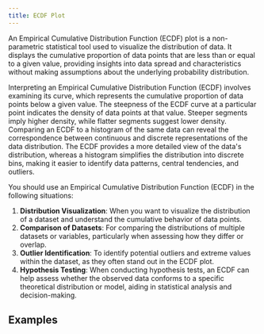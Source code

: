 ```yaml
---
title: ECDF Plot
---
```


An Empirical Cumulative Distribution Function (ECDF) plot is a non-parametric statistical tool used to visualize the distribution of data. It displays the cumulative proportion of data points that are less than or equal to a given value, providing insights into data spread and characteristics without making assumptions about the underlying probability distribution.

Interpreting an Empirical Cumulative Distribution Function (ECDF) involves examining its curve, which represents the cumulative proportion of data points below a given value. The steepness of the ECDF curve at a particular point indicates the density of data points at that value. Steeper segments imply higher density, while flatter segments suggest lower density. Comparing an ECDF to a histogram of the same data can reveal the correspondence between continuous and discrete representations of the data distribution. The ECDF provides a more detailed view of the data's distribution, whereas a histogram simplifies the distribution into discrete bins, making it easier to identify data patterns, central tendencies, and outliers.

You should use an Empirical Cumulative Distribution Function (ECDF) in the following situations:

1. **Distribution Visualization**: When you want to visualize the distribution of a dataset and understand the cumulative behavior of data points.
2. **Comparison of Datasets**: For comparing the distributions of multiple datasets or variables, particularly when assessing how they differ or overlap.
3. **Outlier Identification**: To identify potential outliers and extreme values within the dataset, as they often stand out in the ECDF plot.
4. **Hypothesis Testing**: When conducting hypothesis tests, an ECDF can help assess whether the observed data conforms to a specific theoretical distribution or model, aiding in statistical analysis and decision-making.

## Examples
